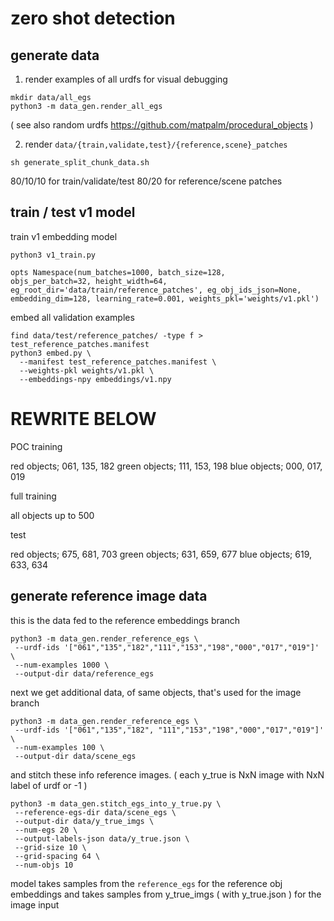 # zero shot detection

## generate data

1. render examples of all urdfs for visual debugging

```
mkdir data/all_egs
python3 -m data_gen.render_all_egs
```

( see also random urdfs https://github.com/matpalm/procedural_objects )

2. render `data/{train,validate,test}/{reference,scene}_patches`

```
sh generate_split_chunk_data.sh
```

80/10/10 for train/validate/test
80/20 for reference/scene patches

## train / test v1 model

train v1 embedding model

```
python3 v1_train.py

opts Namespace(num_batches=1000, batch_size=128,
objs_per_batch=32, height_width=64,
eg_root_dir='data/train/reference_patches', eg_obj_ids_json=None,
embedding_dim=128, learning_rate=0.001, weights_pkl='weights/v1.pkl')
```

embed all validation examples

```
find data/test/reference_patches/ -type f > test_reference_patches.manifest
python3 embed.py \
  --manifest test_reference_patches.manifest \
  --weights-pkl weights/v1.pkl \
  --embeddings-npy embeddings/v1.npy
```



# REWRITE BELOW

POC training

red objects; 061, 135, 182
green objects; 111, 153, 198
blue objects; 000, 017, 019

full training

all objects up to 500

test

red objects; 675, 681, 703
green objects; 631, 659, 677
blue objects; 619, 633, 634

## generate reference image data

this is the data fed to the reference embeddings branch

```
python3 -m data_gen.render_reference_egs \
 --urdf-ids '["061","135","182","111","153","198","000","017","019"]' \
 --num-examples 1000 \
 --output-dir data/reference_egs
```

next we get additional data, of same objects, that's used for the image branch

```
python3 -m data_gen.render_reference_egs \
 --urdf-ids '["061","135","182", "111","153","198","000","017","019"]' \
 --num-examples 100 \
 --output-dir data/scene_egs
```

and stitch these info reference images.
( each y_true is NxN image with NxN label of urdf or -1 )

```
python3 -m data_gen.stitch_egs_into_y_true.py \
 --reference-egs-dir data/scene_egs \
 --output-dir data/y_true_imgs \
 --num-egs 20 \
 --output-labels-json data/y_true.json \
 --grid-size 10 \
 --grid-spacing 64 \
 --num-objs 10
```

model takes samples from the `reference_egs` for the reference obj embeddings
and takes samples from y_true_imgs ( with y_true.json ) for the image input